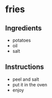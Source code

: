 # fries
## Ingredients
- potatoes
- oil
- salt
## Instructions
- peel and salt
- put it in the oven
- enjoy
